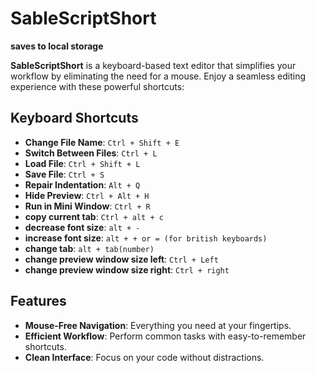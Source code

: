 # SableScriptShort

 **saves to local storage**

**SableScriptShort** is a keyboard-based text editor that simplifies your workflow by eliminating the need for a mouse. Enjoy a seamless editing experience with these powerful shortcuts:

## Keyboard Shortcuts

- **Change File Name**: `Ctrl + Shift + E`
- **Switch Between Files**: `Ctrl + L`
- **Load File**: `Ctrl + Shift + L`
- **Save File**: `Ctrl + S`
- **Repair Indentation**: `Alt + Q`
- **Hide Preview**: `Ctrl + Alt + H`
- **Run in Mini Window**: `Ctrl + R`
- **copy current tab**: `Ctrl + alt + c`
- **decrease font size**: `alt + -`
- **increase font size**: `alt + + or = (for british keyboards)`
- **change tab**: `alt + tab(number)`
- **change preview window size left**: `Ctrl + Left`
- **change preview window size right**: `Ctrl + right`


## Features

- **Mouse-Free Navigation**: Everything you need at your fingertips.
- **Efficient Workflow**: Perform common tasks with easy-to-remember shortcuts.
- **Clean Interface**: Focus on your code without distractions.

